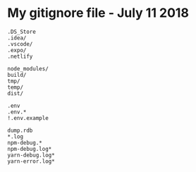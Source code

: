 # My gitignore file - July 11 2018

```
.DS_Store
.idea/
.vscode/
.expo/
.netlify

node_modules/
build/
tmp/
temp/
dist/

.env
.env.*
!.env.example

dump.rdb
*.log
npm-debug.*
npm-debug.log*
yarn-debug.log*
yarn-error.log*
```
